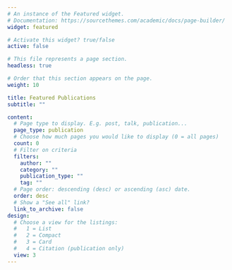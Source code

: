 ```yaml
---
# An instance of the Featured widget.
# Documentation: https://sourcethemes.com/academic/docs/page-builder/
widget: featured

# Activate this widget? true/false
active: false

# This file represents a page section.
headless: true

# Order that this section appears on the page.
weight: 10

title: Featured Publications
subtitle: ""

content:
  # Page type to display. E.g. post, talk, publication...
  page_type: publication
  # Choose how much pages you would like to display (0 = all pages)
  count: 0
  # Filter on criteria
  filters:
    author: ""
    category: ""
    publication_type: ""
    tag: ""
  # Page order: descending (desc) or ascending (asc) date.
  order: desc
  # Show a "See all" link?
  link_to_archive: false
design:
  # Choose a view for the listings:
  #   1 = List
  #   2 = Compact
  #   3 = Card
  #   4 = Citation (publication only)
  view: 3
---
```

